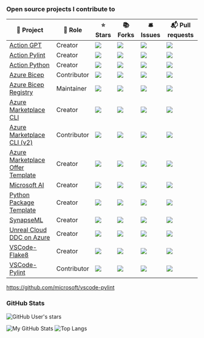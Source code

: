 <!--
**dciborow/dciborow** is a ✨ _special_ ✨ repository because its `README.md` (this file) appears on your GitHub profile.

Here are some ideas to get you started:

- 🔭 I’m currently working on ...
- 💬 Ask me about ...
- ⚡ Fun fact: ...
-->

### Open source projects I contribute to

🎁 Project | 🏢 Role | ⭐ Stars | 📚 Forks | 🛎 Issues | 📬 Pull requests
----------- | -------- | --------- | --------- | --------- | ---------------
[Action GPT](https://github.com/dciborow/action-gpt) | Creator | ![](https://img.shields.io/github/stars/dciborow/action-gpt?style=flat-square&labelColor=343b41) | ![](https://img.shields.io/github/forks/dciborow/action-gpt?style=flat-square&labelColor=343b41) | ![](https://img.shields.io/github/issues/dciborow/action-gpt?style=flat-square&labelColor=343b41) | ![](https://img.shields.io/github/issues-pr/dciborow/action-gpt?style=flat-square&labelColor=343b41)
[Action Pylint](https://github.com/dciborow/action-pylint) | Creator | ![](https://img.shields.io/github/stars/dciborow/action-pylint?style=flat-square&labelColor=343b41) | ![](https://img.shields.io/github/forks/dciborow/action-pylint?style=flat-square&labelColor=343b41) | ![](https://img.shields.io/github/issues/dciborow/action-pylint?style=flat-square&labelColor=343b41) | ![](https://img.shields.io/github/issues-pr/dciborow/action-pylint?style=flat-square&labelColor=343b41)
[Action Python](https://github.com/microsoft/action-python) | Creator | ![](https://img.shields.io/github/stars/microsoft/action-python?style=flat-square&labelColor=343b41) | ![](https://img.shields.io/github/forks/microsoft/action-python?style=flat-square&labelColor=343b41) | ![](https://img.shields.io/github/issues/microsoft/action-python?style=flat-square&labelColor=343b41) | ![](https://img.shields.io/github/issues-pr/microsoft/action-python?style=flat-square&labelColor=343b41)
[Azure Bicep](https://github.com/Azure/bicep) | Contributor  | ![](https://img.shields.io/github/stars/azure/bicep?style=flat-square&labelColor=343b41) | ![](https://img.shields.io/github/forks/azure/bicep?style=flat-square&labelColor=343b41) | ![](https://img.shields.io/github/issues/azure/bicep?style=flat-square&labelColor=343b41) | ![](https://img.shields.io/github/issues-pr/azure/bicep?style=flat-square&labelColor=343b41)
[Azure Bicep Registry](https://github.com/Azure/bicep-registry-modules) | Maintainer  | ![](https://img.shields.io/github/stars/azure/bicep-registry-modules?style=flat-square&labelColor=343b41) | ![](https://img.shields.io/github/forks/azure/bicep-registry-modules?style=flat-square&labelColor=343b41) | ![](https://img.shields.io/github/issues/azure/bicep-registry-modules?style=flat-square&labelColor=343b41) | ![](https://img.shields.io/github/issues-pr/azure/bicep-registry-modules?style=flat-square&labelColor=343b41)
[Azure Marketplace CLI](https://github.com/microsoft/az-partner-center-cli) | Creator | ![](https://img.shields.io/github/stars/microsoft/az-partner-center-cli?style=flat-square&labelColor=343b41) | ![](https://img.shields.io/github/forks/microsoft/az-partner-center-cli?style=flat-square&labelColor=343b41) | ![](https://img.shields.io/github/issues/microsoft/az-partner-center-cli?style=flat-square&labelColor=343b41) | ![](https://img.shields.io/github/issues-pr/microsoft/az-partner-center-cli?style=flat-square&labelColor=343b41)
[Azure Marketplace CLI (v2)](https://github.com/azure/partnercenter-cli-extension) | Contributor | ![](https://img.shields.io/github/stars/azure/partnercenter-cli-extension?style=flat-square&labelColor=343b41) | ![](https://img.shields.io/github/forks/azure/partnercenter-cli-extension?style=flat-square&labelColor=343b41) | ![](https://img.shields.io/github/issues/azure/partnercenter-cli-extension?style=flat-square&labelColor=343b41) | ![](https://img.shields.io/github/issues-pr/azure/partnercenter-cli-extension?style=flat-square&labelColor=343b41)
[Azure Marketplace Offer Template](https://github.com/microsoft/commercial-marketplace-offer-solution) | Creator | ![](https://img.shields.io/github/stars/microsoft/commercial-marketplace-offer-solution?style=flat-square&labelColor=343b41) | ![](https://img.shields.io/github/forks/microsoft/commercial-marketplace-offer-solution?style=flat-square&labelColor=343b41) | ![](https://img.shields.io/github/issues/microsoft/commercial-marketplace-offer-solution?style=flat-square&labelColor=343b41) | ![](https://img.shields.io/github/issues-pr/microsoft/commercial-marketplace-offer-solution?style=flat-square&labelColor=343b41)
[Microsoft AI](https://github.com/microsoft/ai) | Creator | ![](https://img.shields.io/github/stars/microsoft/ai?style=flat-square&labelColor=343b41) | ![](https://img.shields.io/github/forks/microsoft/ai?style=flat-square&labelColor=343b41) | ![](https://img.shields.io/github/issues/microsoft/ai?style=flat-square&labelColor=343b41) | ![](https://img.shields.io/github/issues-pr/microsoft/ai?style=flat-square&labelColor=343b41)
[Python Package Template](https://github.com/microsoft/python-package-template) | Creator | ![](https://img.shields.io/github/stars/microsoft/python-package-template?style=flat-square&labelColor=343b41) | ![](https://img.shields.io/github/forks/microsoft/python-package-template?style=flat-square&labelColor=343b41) | ![](https://img.shields.io/github/issues/microsoft/python-package-template?style=flat-square&labelColor=343b41) | ![](https://img.shields.io/github/issues-pr/microsoft/python-package-template?style=flat-square&labelColor=343b41)
[SynapseML](https://github.com/microsoft/SynapseML) | Creator | ![](https://img.shields.io/github/stars/microsoft/SynapseML?style=flat-square&labelColor=343b41) | ![](https://img.shields.io/github/forks/microsoft/SynapseML?style=flat-square&labelColor=343b41) | ![](https://img.shields.io/github/issues/microsoft/SynapseML?style=flat-square&labelColor=343b41) | ![](https://img.shields.io/github/issues-pr/microsoft/SynapseML?style=flat-square&labelColor=343b41)
[Unreal Cloud DDC on Azure](https://github.com/microsoft/unreal-cloud-ddc-on-azure) | Creator | ![](https://img.shields.io/github/stars/microsoft/unreal-cloud-ddc-on-azure?style=flat-square&labelColor=343b41) | ![](https://img.shields.io/github/forks/microsoft/unreal-cloud-ddc-on-azure?style=flat-square&labelColor=343b41) | ![](https://img.shields.io/github/issues/microsoft/unreal-cloud-ddc-on-azure?style=flat-square&labelColor=343b41) | ![](https://img.shields.io/github/issues-pr/microsoft/unreal-cloud-ddc-on-azure?style=flat-square&labelColor=343b41)
[VSCode-Flake8](https://github.com/microsoft/vscode-flake8) | Creator | ![](https://img.shields.io/github/stars/microsoft/vscode-flake8?style=flat-square&labelColor=343b41) | ![](https://img.shields.io/github/forks/microsoft/vscode-flake8?style=flat-square&labelColor=343b41) | ![](https://img.shields.io/github/issues/microsoft/vscode-flake8?style=flat-square&labelColor=343b41) | ![](https://img.shields.io/github/issues-pr/microsoft/vscode-flake8?style=flat-square&labelColor=343b41)
[VSCode-Pylint](https://github.com/microsoft/vscode-pylint) | Contributor | ![](https://img.shields.io/github/stars/microsoft/vscode-pylint?style=flat-square&labelColor=343b41) | ![](https://img.shields.io/github/forks/microsoft/vscode-pylint?style=flat-square&labelColor=343b41) | ![](https://img.shields.io/github/issues/microsoft/vscode-pylint?style=flat-square&labelColor=343b41) | ![](https://img.shields.io/github/issues-pr/microsoft/vscode-pylint?style=flat-square&labelColor=343b41)



https://github.com/microsoft/vscode-pylint
### GitHub Stats

![GitHub User's stars](https://img.shields.io/github/stars/dciborow?affiliations=OWNER%2CCOLLABORATOR&label=Owner%20%2B%20Collaborator%20Stars&logo=GitHub&style=for-the-badge&labelColor=343b41)

![My GitHub Stats](https://github-readme-stats.vercel.app/api/?username=dciborow&count_private=true&theme=tokyonight&showicons=true)
![Top Langs](https://github-readme-stats.vercel.app/api/top-langs/?username=dciborow&hide=css,html&layout=compact&theme=tokyonight)
